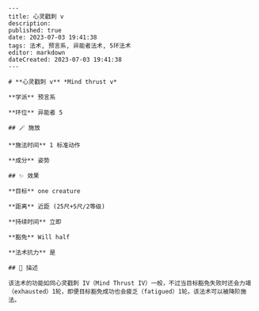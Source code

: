 
    ---
    title: 心灵戳刺 v
    description: 
    published: true
    date: 2023-07-03 19:41:38
    tags: 法术, 预言系, 异能者法术, 5环法术
    editor: markdown
    dateCreated: 2023-07-03 19:41:38
    ---

    # **心灵戳刺 v** *Mind thrust v*

    **学派** 预言系 

    **环位** 异能者 5

    ## 🪄 施放

    **施法时间** 1 标准动作

    **成分** 姿势

    ## ✨ 效果 

    **目标** one creature 

    **距离** 近距 (25尺+5尺/2等级)  

    **持续时间** 立即 

    **豁免** Will half

    **法术抗力** 是

    ## 📖 描述

    该法术的功能如同心灵戳刺 IV（Mind Thrust IV）一般，不过当目标豁免失败时还会力竭（exhausted）1轮，即便目标豁免成功也会疲乏（fatigued）1轮。该法术可以被降阶施法。
    